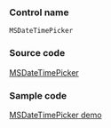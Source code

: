 ### Control name

`MSDateTimePicker`

### Source code

[MSDateTimePicker](https://github.com/OfficeDev/ui-fabric-ios/blob/master/OfficeUIFabric/Date%20Time%20Pickers/MSDateTimePicker.swift)

### Sample code

[MSDateTimePicker demo](https://github.com/OfficeDev/ui-fabric-ios/blob/master/OfficeUIFabric.Demo/OfficeUIFabric.Demo/Demos/MSDateTimePickerDemoController.swift)
